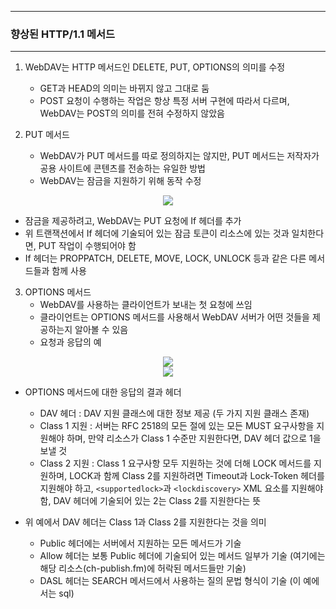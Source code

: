 -----
### 향상된 HTTP/1.1 메서드
-----
1. WebDAV는 HTTP 메서드인 DELETE, PUT, OPTIONS의 의미를 수정
   - GET과 HEAD의 의미는 바뀌지 않고 그대로 둠
   - POST 요청이 수행하는 작업은 항상 특정 서버 구현에 따라서 다르며, WebDAV는 POST의 의미를 전혀 수정하지 않았음
  
2. PUT 메서드
   - WebDAV가 PUT 메서드를 따로 정의하지는 않지만, PUT 메서드는 저작자가 공용 사이트에 콘텐츠를 전송하는 유일한 방법
   - WebDAV는 잠금을 지원하기 위해 동작 수정
<div align="center">
<img src="https://github.com/user-attachments/assets/c0381342-b55b-49a3-8d55-fd32517edb2d">
</div>

   - 잠금을 제공하려고, WebDAV는 PUT 요청에 If 헤더를 추가
   - 위 트랜잭션에서 If 헤더에 기술되어 있는 잠금 토큰이 리소스에 있는 것과 일치한다면, PUT 작업이 수행되어야 함
   - If 헤더는 PROPPATCH, DELETE, MOVE, LOCK, UNLOCK 등과 같은 다른 메서드들과 함께 사용

3. OPTIONS 메서드
   - WebDAV를 사용하는 클라이언트가 보내는 첫 요청에 쓰임
   - 클라이언트는 OPTIONS 메서드를 사용해서 WebDAV 서버가 어떤 것들을 제공하는지 알아볼 수 있음
   - 요청과 응답의 예
<div align="center">
<img src="https://github.com/user-attachments/assets/0586c024-84b1-4760-ae33-56abf5e235f8">
</div>

<div align="center">
<img src="https://github.com/user-attachments/assets/b102ab2c-8dee-44ec-9f05-c03cbabc8193">
</div>

   - OPTIONS 메서드에 대한 응답의 결과 헤더
     + DAV 헤더 : DAV 지원 클래스에 대한 정보 제공 (두 가지 지원 클래스 존재)
     + Class 1 지원 : 서버는 RFC 2518의 모든 절에 있는 모든 MUST 요구사항을 지원해야 하며, 만약 리소스가 Class 1 수준만 지원한다면, DAV 헤더 값으로 1을 보낼 것
     + Class 2 지원 : Class 1 요구사항 모두 지원하는 것에 더해 LOCK 메서드를 지원하며, LOCK과 함께 Class 2를 지원하려면 Timeout과 Lock-Token 헤더를 지원해야 하고, ```<supportedlock>```과 ```<lockdiscovery>``` XML 요소를 지원해야 함, DAV 헤더에 기술되어 있는 2는 Class 2를 지원한다는 뜻

   - 위 예에서 DAV 헤더는 Class 1과 Class 2를 지원한다는 것을 의미
     + Public 헤더에는 서버에서 지원하는 모든 메서드가 기술
     + Allow 헤더는 보통 Public 헤더에 기술되어 있는 메서드 일부가 기술 (여기에는 해당 리소스(ch-publish.fm)에 허락된 메서드들만 기술)
     + DASL 헤더는 SEARCH 메서드에서 사용하는 질의 문법 형식이 기술 (이 예에서는 sql)
    
